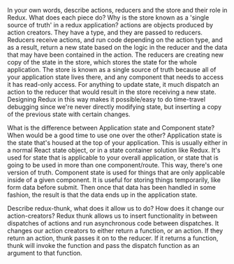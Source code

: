  In your own words, describe actions, reducers and the store and their role in Redux. What does each piece do? Why is the store known as a 'single source of truth' in a redux application?
 actions are objects produced by action creators. They have a type, and they are passed to reducers. Reducers receive actions, and run code depending on the action type, and as a result, return a new state based on the logic in the reducer and the data that may have been contained in the action. The reducers are creating new copy of the state in the store, which stores the state for the whole application. The store is known as a single source of truth because all of your application state lives there, and any component that needs to access it has read-only access. For anything to update state, it much dispatch an action to the reducer that would result in the store receiving a new state. Designing Redux in this way makes it possible/easy to do time-travel debugging since we're never directly modifying state, but inserting a copy of the previous state with certain changes.



 What is the difference between Application state and Component state? When would be a good time to use one over the other?
Application state is the state that's housed at the top of your application. This is usually either in a normal React state object, or in a state container solution like Redux. It's used for state that is applicable to your overall application, or state that is going to be used in more than one component/route. This way, there's one version of truth.
Component state is used for things that are only applicable inside of a given component. It is useful for storing things temporarily, like form data before submit. Then once that data has been handled in some fashion, the result is that the data ends up in the application state.




 Describe redux-thunk, what does it allow us to do? How does it change our action-creators?
Redux thunk allows us to insert functionality in between dispatches of actions and run asynchronous code between dispatches. It changes our action creators to either return a function, or an action. If they return an action, thunk passes it on to the reducer. If it returns a function, thunk will invoke the function and pass the dispatch function as an argument to that function.